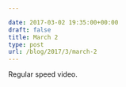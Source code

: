 ```yaml
---

date: 2017-03-02 19:35:00+00:00
draft: false
title: March 2
type: post
url: /blog/2017/3/march-2
---
```


Regular speed video.


 
   

